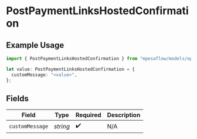 # PostPaymentLinksHostedConfirmation

## Example Usage

```typescript
import { PostPaymentLinksHostedConfirmation } from "mpesaflow/models/operations";

let value: PostPaymentLinksHostedConfirmation = {
  customMessage: "<value>",
};
```

## Fields

| Field              | Type               | Required           | Description        |
| ------------------ | ------------------ | ------------------ | ------------------ |
| `customMessage`    | *string*           | :heavy_check_mark: | N/A                |